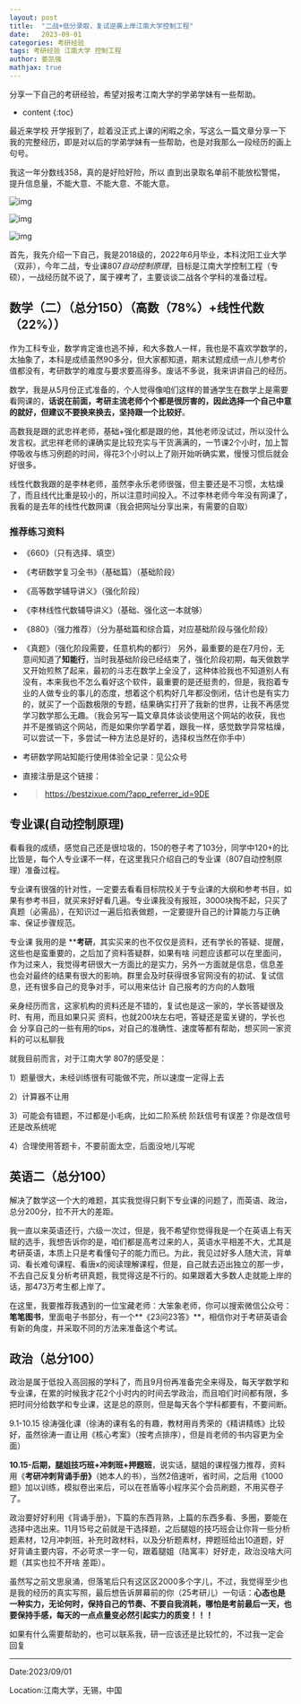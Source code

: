 ```yaml
---
layout: post
title:  "二战+低分录取，复试逆袭上岸江南大学控制工程"
date:   2023-09-01
categories: 考研经验
tags: 考研经验 江南大学 控制工程 
author: 娄凯强
mathjax: true
---
```


分享一下自己的考研经验，希望对报考江南大学的学弟学妹有一些帮助。









* content
{:toc}


最近来学校 开学报到了，趁着没正式上课的闲暇之余，写这么一篇文章分享一下我的完整经历，即是对以后的学弟学妹有一些帮助，也是对我那么一段经历的画上句号。

  我这一年分数线358，真的是好险好险，所以 直到出录取名单前不能放松警惕，提升信息量，不能大意、不能大意、不能大意。

![img](https://pica.zhimg.com/80/v2-fa020b2742ebaec04d36c950520dbb2e_720w.jpeg?source=d16d100b)







![img](https://picx.zhimg.com/80/v2-db631e11acd1f59cd2108d2799eff951_720w.jpeg?source=d16d100b)





![img](https://pic1.zhimg.com/80/v2-11a59f7e4c6218d79f48acd90e762a0d_720w.jpeg?source=d16d100b)





  首先，我先介绍一下自己，我是2018级的，2022年6月毕业，本科沈阳工业大学（双非），今年二战，专业课807*自动控制原理*，目标是江南大学控制工程（专硕），一战经历就不说了，属于裸考了，主要谈谈二战各个学科的准备过程。

## 数学（二）（总分150）（高数（78%）+线性代数（22%））

  作为工科专业，数学肯定谁也逃不掉，和大多数人一样，我也是不喜欢学数学的，太抽象了，本科是成绩虽然90多分，但大家都知道，期末试题成绩一点儿参考价值都没有，考研数学的难度与要求要高得多。废话不多说，我来讲讲自己的经历。

  数学，我是从5月份正式准备的，个人觉得像咱们这样的普通学生在数学上是需要看网课的，**话说在前面，考研主流老师个个都是很厉害的，因此选择一个自己中意的就好，但建议不要换来换去，坚持跟一个比较好**。

  高数我是跟的武忠祥老师，基础+强化都是跟的他，其他老师没试过，所以没什么发言权。武忠祥老师的课确实是比较充实与干货满满的，一节课2个小时，加上暂停吸收与练习例题的时间，得花3个小时以上了刚开始听确实累，慢慢习惯后就会好很多。

  线性代数我跟的是李林老师，虽然李永乐老师很强，但主要还是不习惯，太枯燥了，而且线代比重是较小的，所以注意时间投入。不过李林老师今年没有网课了，我看的是去年的线性代数网课（我会把网址分享出来，有需要的自取）

### 推荐练习资料

- 《660》（只有选择、填空）

- 《考研数学复习全书》（基础篇）（基础阶段）

- 《高等数学辅导讲义》（强化阶段）

- 《李林线性代数辅导讲义》（基础、强化这一本就够）

- 《880》（强力推荐）（分为基础篇和综合篇，对应基础阶段与强化阶段）

- 《真题》（强化阶段需要，任意机构的都行） 另外，最重要的是在7月份，无意间知道了**知能行**，当时我基础阶段已经结束了，强化阶段初期，每天做数学又开始煎熬了起来，最初的斗志在数学上全没了，这种体验我也不知道别人有没有，本来我也不怎么看好这个软件，最重要的是还挺贵的，但是，我抱着专业的人做专业的事儿的态度，想着这个机构好几年都没倒闭，估计也是有实力的，就买了一个函数极限的专题，结果确实打开了我新的世界，让我不再感觉学习数学那么无趣。（我会另写一篇文章具体谈谈使用这个网站的收获，我也并不是推销这个网站，而是如果你学着学着，跟我一样，感觉数学异常枯燥，可以尝试一下，多尝试一种方法总是好的，选择权当然在你手中） 

- 考研数学网站知能行使用体验全记录：见公众号

- 直接注册是这个链接：

- > https://bestzixue.com/?app_referrer_id=9DE

## 专业课(自动控制原理)

看看我的成绩，感觉自己还是很垃圾的，150的卷子考了103分，同学中120+的比比皆是，每个人专业课不一样，在这里我只介绍自己的专业课（807自动控制原理）准备过程。

专业课有很强的针对性，一定要去看看目标院校关于专业课的大纲和参考书目，如果有参考书目，就买来好好看几遍。专业课我没有报班，3000块掏不起，只买了真题（必需品），在知识过一遍后掐表做题，一定要提升自己的计算能力与正确率、保证步骤规范。

专业课 我用的是 ****考研**，其实买来的也不仅仅是资料，还有学长的答疑、提醒，这些也是蛮重要的，之后加了资料答疑群，如果有啥 问题应该都可以在里面问，作为过来人，我觉得考研很大一方面比的是实力，另外一方面就是信息，信息差 也会对最终的结果有很大的影响。群里会及时获得很多官网没有的初试、复试信息，还有很多自己的竞争对手，可以用来估计 自己报考的方向的人数哦

亲身经历而言，这家机构的资料还是不错的，复试也是这一家的，学长答疑很及时、有用，而且如果只买 资料，也就200块左右吧，答疑还是蛮关键的，学长也会 分享自己的一些有用的tips，对自己的准确性、速度等都有帮助，想买同一家资料的可以私聊我

就我目前而言，对于江南大学 807的感受是：

1）题量很大，未经训练很有可能做不完，所以速度一定得上去

2）计算器不让用

3）可能会有错题，不过都是小毛病，比如二阶系统 阶跃信号有误差？你是改信号还是改系统呢

4）合理使用答题卡，不要前面太空，后面没地儿写呢

## 英语二（总分100）

  解决了数学这一个大的难题，其实我觉得只剩下专业课的问题了，而英语、政治，总分200分，拉不开大的差距。

  我一直以来英语还行，六级一次过，但是，我不希望你觉得我是一个在英语上有天赋的选手，我想告诉你的是，咱们都是高考过来的人，英语水平相差不大，尤其是考研英语，本质上只是考看懂句子的能力而已。为此，我见过好多人随大流，背单词、看长难句课程、看唐x的阅读理解课程，但是，自己就去迈出独立的那一步，不去自己反复分析考研真题，我觉得这是不行的。如果跟着大多数人走就能上岸的话，那473万考生都上岸了。

  在这里，我要推荐我遇到的一位宝藏老师：大笨象老师，你可以搜索微信公众号：**笔笔图书**，里面电子书部分，有一个**《23问23答》**，相信你对于考研英语会有新的角度，并采取不同的方法来准备这个考试。

## 政治（总分100）

  政治是属于低投入高回报的学科了，而且9月份再准备完全来得及，每天学数学和专业课，在累的时候我才花2个小时内的时间去学政治，而且咱们时间都有限，多把时间分给数学和专业课，这是总的原则，但是每天各个学科都要有，不要间断。

  9.1-10.15 徐涛强化课（徐涛的课有名的有趣，教材用肖秀荣的《精讲精练》比较好，虽然徐涛一直让用《核心考案》（按考点排序），但是肖老师的书内容更为全面）

**10.15-后期，腿姐技巧班+冲刺班+押题班**，说实话，腿姐的课程强力推荐，资料用《**考研冲刺背诵手册》**（她本人的书），当然2倍速听，省时间，之后用《1000题》加以训练，模拟卷出来后，可以在苍盾等小程序买个会员刷题，不用买卷子了。

  政治要好好利用《背诵手册》，下篇的东西背熟，上篇的东西多看、多圈，要能在选择中选出来。11月15号之前就是干选择题，之后腿姐的技巧班会让你背一些分析题素材，12月冲刺班，补充时政材料，以及分析题素材，押题班给出10道题，好好背诵主要内容，不必苛求一字一句，跟着腿姐（陆寓丰）好好走，政治没啥大问题（其实也拉不开啥 差距）。

虽然写之前文思泉涌，但落笔后只有这区区2000多个字儿，不过，我觉得至少也是我的经历的真实写照，最后想告诉屏幕前的你（25考研儿）一句话：**心态也是一种实力，无论何时，保持自己的节奏、不要自我消耗，哪怕是考前最后一天，也要保持手感，每天的一点点量变必然引起实力的质变！！！**

如果有什么需要帮助的，也可以联系我，研一应该还是比较忙的，不过我一定会 回复

----

Date:2023/09/01

Location:江南大学，无锡，中国
